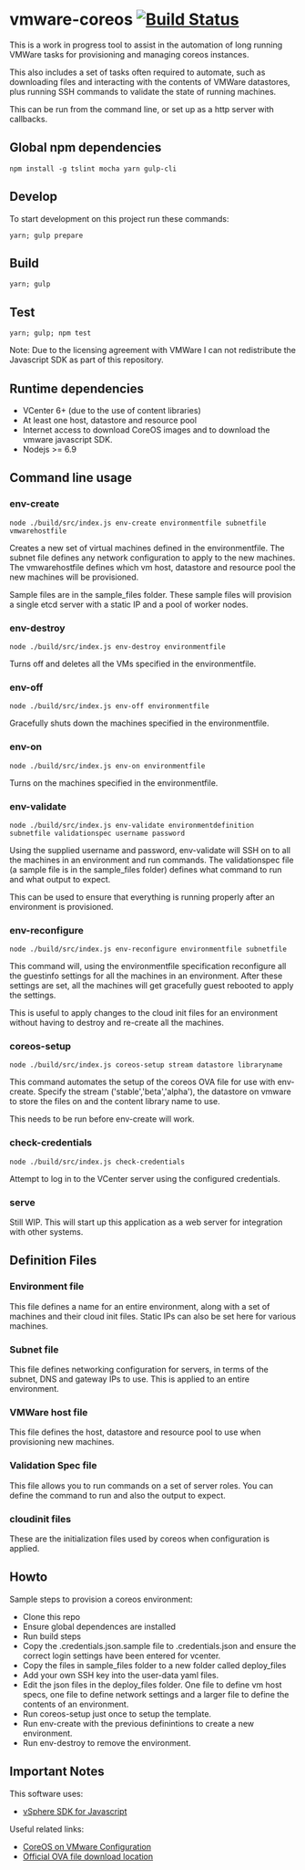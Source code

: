 # vmware-coreos [![Build Status](https://travis-ci.org/mrgeoffrich/vmware-coreos.svg?branch=master)](https://travis-ci.org/mrgeoffrich/vmware-coreos)

This is a work in progress tool to assist in the automation of long running VMWare tasks for provisioning and managing coreos instances.

This also includes a set of tasks often required to automate, such as downloading files and interacting with the contents of VMWare datastores, plus running SSH commands to validate the state of running machines.

This can be run from the command line, or set up as a http server with callbacks.

## Global npm dependencies

```
npm install -g tslint mocha yarn gulp-cli
```

## Develop

To start development on this project run these commands:
```
yarn; gulp prepare
```

## Build

```
yarn; gulp
```

## Test

```
yarn; gulp; npm test
```


Note: Due to the licensing agreement with VMWare I can not redistribute the Javascript SDK as part of this repository.

## Runtime dependencies

* VCenter 6+ (due to the use of content libraries)
* At least one host, datastore and resource pool
* Internet access to download CoreOS images and to download the vmware javascript SDK.
* Nodejs >= 6.9

## Command line usage

### **env-create**

```
node ./build/src/index.js env-create environmentfile subnetfile vmwarehostfile
```

Creates a new set of virtual machines defined in the environmentfile. The subnet file defines any network configuration to apply to the new machines. The vmwarehostfile defines which vm host, datastore and resource pool the new machines will be provisioned.

Sample files are in the sample_files folder. These sample files will provision a single etcd server with a static IP and a pool of worker nodes.

### **env-destroy**

```
node ./build/src/index.js env-destroy environmentfile
```

Turns off and deletes all the VMs specified in the environmentfile.

### **env-off**

```
node ./build/src/index.js env-off environmentfile
```

Gracefully shuts down the machines specified in the environmentfile.

### **env-on**

```
node ./build/src/index.js env-on environmentfile
```

Turns on the machines specified in the environmentfile.

### **env-validate**

```
node ./build/src/index.js env-validate environmentdefinition subnetfile validationspec username password
```

Using the supplied username and password, env-validate will SSH on to all the machines in an environment and run commands. The validationspec file (a sample file is in the sample_files folder) defines what command to run and what output to expect.

This can be used to ensure that everything is running properly after an environment is provisioned.

### **env-reconfigure**

```
node ./build/src/index.js env-reconfigure environmentfile subnetfile
```

This command will, using the environmentfile specification reconfigure all the guestinfo settings for all the machines in an environment. After these settings are set, all the machines will get gracefully guest rebooted to apply the settings.

This is useful to apply changes to the cloud init files for an environment without having to destroy and re-create all the machines.

### **coreos-setup**

```
node ./build/src/index.js coreos-setup stream datastore libraryname
```

This command automates the setup of the coreos OVA file for use with env-create. Specify the stream ('stable','beta','alpha'), the datastore on vmware to store the files on and the content library name to use.

This needs to be run before env-create will work.

### check-credentials

```
node ./build/src/index.js check-credentials
```

Attempt to log in to the VCenter server using the configured credentials.

### **serve**

Still WIP. This will start up this application as a web server for integration with other systems.

## Definition Files

### Environment file

This file defines a name for an entire environment, along with a set of machines and their cloud init files. Static IPs can also be set here for various machines.

### Subnet file

This file defines networking configuration for servers, in terms of the subnet, DNS and gateway IPs to use. This is applied to an entire environment.

### VMWare host file

This file defines the host, datastore and resource pool to use when provisioning new machines.

### Validation Spec file

This file allows you to run commands on a set of server roles. You can define the command to run and also the output to expect.

### cloudinit files

These are the initialization files used by coreos when configuration is applied.

## Howto

Sample steps to provision a coreos environment:

* Clone this repo
* Ensure global dependences are installed
* Run build steps
* Copy the .credentials.json.sample file to .credentials.json and ensure the correct login settings have been entered for vcenter.
* Copy the files in sample_files folder to a new folder called deploy_files
* Add your own SSH key into the user-data yaml files.
* Edit the json files in the deploy_files folder. One file to define vm host specs, one file to define network settings and a larger file to define the contents of an environment.
* Run coreos-setup just once to setup the template.
* Run env-create with the previous definintions to create a new environment.
* Run env-destroy to remove the environment.

## Important Notes

This software uses:

* [vSphere SDK for Javascript](https://labs.vmware.com/flings/vsphere-sdk-for-javascript)

Useful related links:

* [CoreOS on VMware Configuration](https://coreos.com/os/docs/latest/vmware-guestinfo.html)
* [Official OVA file download location](https://coreos.com/os/docs/latest/booting-on-vmware.html)

